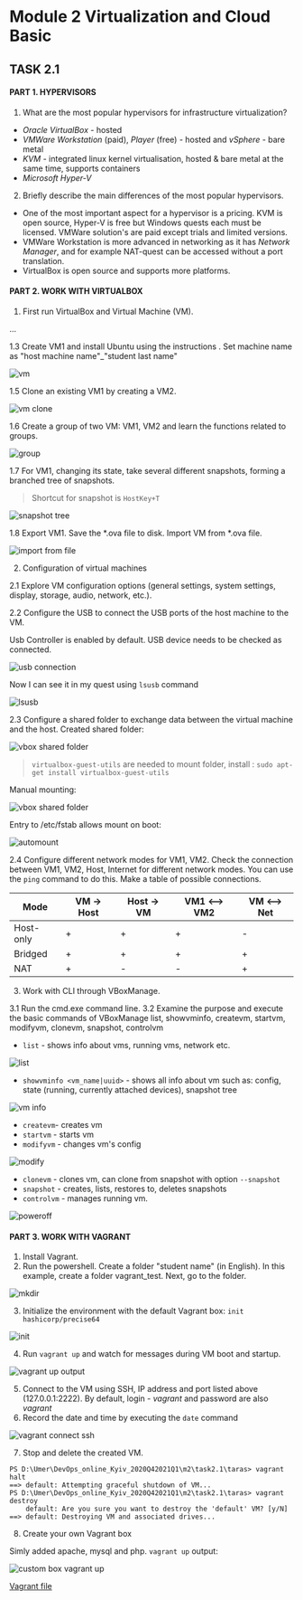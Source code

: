 ﻿# Module 2 Virtualization and Cloud Basic

## TASK 2.1

#### PART 1. HYPERVISORS

1. What are the most popular hypervisors for infrastructure virtualization?

  - _Oracle VirtualBox_ - hosted
  - _VMWare Workstation_ (paid), _Player_ (free) - hosted and _vSphere_ - bare metal
  - _KVM_ - integrated linux kernel virtualisation, hosted & bare metal at the same time, supports containers
  - _Microsoft Hyper-V_
  
2. Briefly describe the main differences of the most popular hypervisors.

  * One of the most important aspect for a hypervisor is a pricing. KVM is open source, Hyper-V is free but Windows quests each must be licensed. VMWare solution's are paid except trials and limited versions.
  * VMWare Workstation is more advanced in networking as it has _Network Manager_, and for example NAT-quest can be accessed without a port translation.
  * VirtualBox is open source and supports more platforms.

#### PART 2. WORK WITH VIRTUALBOX
1. First run VirtualBox and Virtual Machine (VM).

...

  1.3 Create VM1 and install Ubuntu using the instructions . Set machine name as "host machine name"_"student last name"

![vm](screens/vm1.PNG)

  1.5 Clone an existing VM1 by creating a VM2.

![vm clone](screens/clone.PNG)

  1.6 Create a group of two VM: VM1, VM2 and learn the functions related to groups.

![group](screens/group.PNG)

  1.7 For VM1, changing its state, take several different snapshots, forming a branched tree of snapshots.

> Shortcut for snapshot is `HostKey+T`

![snapshot tree](screens/snap.PNG)

  1.8 Export VM1. Save the *.ova file to disk. Import VM from *.ova file.

![import from file](screens/import.PNG)

2. Configuration of virtual machines

  2.1 Explore VM configuration options (general settings, system settings, display, storage, audio, network, etc.).

  2.2 Configure the USB to connect the USB ports of the host machine to the VM.

Usb Controller is enabled by default.
USB device needs to be checked as connected.

![usb connection](screens/usb.png)

Now I can see it in my quest using `lsusb` command

![lsusb](screens/usbdemo.PNG)

  2.3 Configure a shared folder to exchange data between the virtual machine and the host.
Created shared folder:

![vbox shared folder](screens/shared_vbox.PNG)

> `virtualbox-guest-utils` are needed to mount folder, install :
> `sudo apt-get install virtualbox-guest-utils`

Manual mounting:

![vbox shared folder](screens/shared_quest.PNG)

Entry to /etc/fstab allows mount on boot:

![automount](screens/automount.PNG)

  2.4 Configure  different  network  modes  for  VM1,  VM2.  Check  the  connection between VM1, VM2, Host, Internet for different network modes. You can use the `ping` command to do this. Make a table of possible connections.

Mode | VM -> Host | Host -> VM | VM1 <--> VM2| VM <--> Net
--- | --- | --- | --- | ---
Host-only | + | + | + | -
Bridged   | + | + | + | +
NAT       | + | - | - | +

3. Work with CLI through VBoxManage.

  3.1 Run the cmd.exe command line.
  3.2 Examine  the  purpose  and  execute  the  basic  commands  of  VBoxManage list, showvminfo, createvm, startvm, modifyvm, clonevm, snapshot, controlvm

  * `list` - shows info about vms, running vms, network etc.
  
![list](screens/vb_list.PNG)

  * `showvminfo <vm_name|uuid>` - shows all info about vm such as: config, state (running, currently attached devices), snapshot tree
  
![vm info](screens/showvminfo.png)

  *  `createvm`- creates vm
  *  `startvm` - starts vm
  *  `modifyvm` - changes vm's config
  
![modify](screens/modify.png)

  *  `clonevm` - clones vm, can clone from snapshot with option `--snapshot` 
  *  `snapshot` - creates, lists, restores to, deletes snapshots
  *  `controlvm` - manages running vm.
  
![poweroff](screens/control.PNG)

#### PART 3. WORK WITH VAGRANT

1. Install Vagrant.
2. Run the powershell. Create a folder "student name" (in English). In this example, create a folder vagrant_test. Next, go to the folder.

![mkdir](screens/mkdir.PNG)

3. Initialize the environment with the default Vagrant box: `init hashicorp/precise64`

![init](screens/vinit.png)

4. Run `vagrant up` and watch for messages during VM boot and startup.

![vagrant up output](screens/vup.png)

5. Connect  to  the  VM using SSH, IP address and port listed above (127.0.0.1:2222). By default, login - _vagrant_ and password are also _vagrant_
6. Record the date and time by executing the `date` command

![vagrant connect ssh](screens/vssh.png)

7. Stop and delete the created VM.
```
PS D:\Umer\DevOps_online_Kyiv_2020Q42021Q1\m2\task2.1\taras> vagrant halt
==> default: Attempting graceful shutdown of VM...
PS D:\Umer\DevOps_online_Kyiv_2020Q42021Q1\m2\task2.1\taras> vagrant destroy
    default: Are you sure you want to destroy the 'default' VM? [y/N] ==> default: Destroying VM and associated drives...
```

8. Create your own Vagrant box

Simly added apache, mysql and php. `vagrant up` output:

![custom box vagrant up](screens/vup1.png)

[Vagrant file](taras/Vagrantfile)
